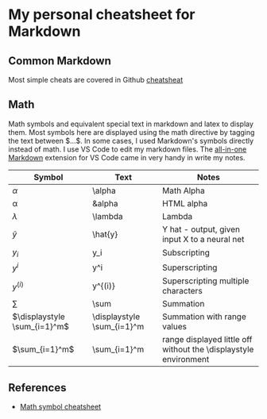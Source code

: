 # My personal cheatsheet for Markdown

## Common Markdown

Most simple cheats are covered in Github [cheatsheat](https://guides.github.com/features/mastering-markdown/)

## Math

Math symbols and equivalent special text in markdown and latex to display them. Most symbols here are displayed using the math directive by tagging the text between \$...\$. In some cases, I used Markdown's symbols directly instead of math. I use VS Code to edit my markdown files. The [all-in-one Markdown](https://github.com/neilsustc/vscode-markdown) extension for VS Code came in very handy in write my notes.

| Symbol                       | Text                       | Notes                                                            |
| ---------------------------- | -------------------------- | ---------------------------------------------------------------- |
| $\alpha$                     | \alpha                     | Math Alpha                                                       |
| &alpha;                      | \&alpha                    | HTML alpha                                                       |
| $\lambda$                    | \lambda                    | Lambda                                                           |
| $\hat{y}$                    | \hat{y}                    | Y hat - output, given input X to a neural net                    |
| $y_i$                        | y_i                        | Subscripting                                                     |
| $y^i$                        | y^i                        | Superscripting                                                   |
| $y^{(i)}$                    | y^{(i)}                    | Superscripting multiple characters                               |
| $\sum$                       | \sum                       | Summation                                                        |
| $\displaystyle \sum_{i=1}^m$ | \displaystyle \sum_{i=1}^m | Summation with range values                                      |
| $\sum_{i=1}^m$               | \sum_{i=1}^m               | range displayed little off without the \displaystyle environment |

## References

- [Math symbol cheatsheet](http://reu.dimacs.rutgers.edu/Symbols.pdf)